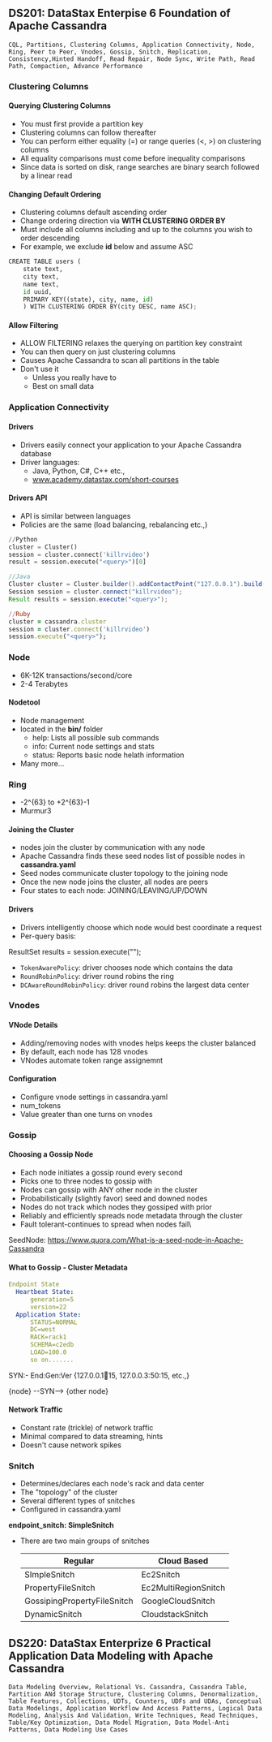 ## DS201: DataStax Enterpise 6 Foundation of Apache Cassandra

```
CQL, Partitions, Clustering Columns, Application Connectivity, Node, Ring, Peer to Peer, Vnodes, Gossip, Snitch, Replication, Consistency,Hinted Handoff, Read Repair, Node Sync, Write Path, Read Path, Compaction, Advance Performance
```

### Clustering Columns

#### Querying Clustering Columns

+ You must first provide a partition key
+ Clustering columns can follow thereafter
+ You can perform either equality (=) or range queries (<, >) on clustering columns
+ All equality comparisons must come before inequality comparisons
+ Since data is sorted on disk, range searches are binary search followed by a linear read

#### Changing Default Ordering

+ Clustering columns default ascending order
+ Change ordering direction via **WITH CLUSTERING ORDER BY**
+ Must include all columns including and up to the columns you wish to order descending
+ For example, we exclude **id** below and assume ASC

```python
CREATE TABLE users (
    state text,
    city text,
    name text,
    id uuid,
    PRIMARY KEY((state), city, name, id)
    ) WITH CLUSTERING ORDER BY(city DESC, name ASC);
```

#### Allow Filtering

+ ALLOW FILTERING relaxes the querying on partition key constraint
+ You can then query on just clustering columns
+ Causes Apache Cassandra to scan all partitions in the table
+ Don't use it
    + Unless you really have to
    + Best on small data


### Application Connectivity

#### Drivers

+ Drivers easily connect your application to your Apache Cassandra database
+ Driver languages:
   + Java, Python, C#, C++ etc.,
   + www.academy.datastax.com/short-courses

#### Drivers API

+ API is similar between languages
+ Policies are the same (load balancing, rebalancing etc.,)

```python
//Python
cluster = Cluster()
session = cluster.connect('killrvideo')
result = session.execute("<query>")[0]
```
```java
//Java
Cluster cluster = Cluster.builder().addContactPoint("127.0.0.1").build();
Session session = cluster.connect("killrvideo");
Result results = session.execute("<query>");
```
```ruby
//Ruby
cluster = cassandra.cluster
session = cluster.connect('killrvideo')
session.execute("<query>");
```
    
### Node

+ 6K-12K transactions/second/core
+ 2-4 Terabytes

#### Nodetool

+ Node management
+ located in the **bin/** folder
  + help: Lists all possible sub commands
  + info: Current node settings and stats
  + status: Reports basic node helath information
+ Many more...

### Ring

+ -2^{63} to +2^{63}-1
+ Murmur3

#### Joining the Cluster

+ nodes join the cluster by communication with any node
+ Apache Cassandra finds these seed nodes list of possible nodes in **cassandra.yaml**
+ Seed nodes communicate cluster topology to the joining node
+ Once the new node joins the cluster, all nodes are peers
+ Four states to each node: JOINING/LEAVING/UP/DOWN

#### Drivers

+ Drivers intelligently choose which node would best coordinate a request
+ Per-query basis:

ResultSet results = session.execute("<query>");

+ ```TokenAwarePolicy```: driver chooses node which contains the data
+ ```RoundRobinPolicy```: driver round robins the ring
+ ```DCAwareRoundRobinPolicy```: driver round robins the largest data center

### Vnodes

#### VNode Details

+ Adding/removing nodes with vnodes helps keeps the cluster balanced
+ By default, each node has 128 vnodes
+ VNodes automate token range assignemnt

#### Configuration

+ Configure vnode settings in cassandra.yaml
+ num_tokens
+ Value greater than one turns on vnodes

### Gossip

#### Choosing a Gossip Node

+ Each node initiates a gossip round every second
+ Picks one to three nodes to gossip with
+ Nodes can gossip with ANY other node in the cluster
+ Probabilistically (slightly favor) seed and downed nodes
+ Nodes do not track which nodes they gossiped with prior
+ Reliably and efficiently spreads node metadata through the cluster
+ Fault tolerant-continues to spread when nodes fail\

SeedNode:  https://www.quora.com/What-is-a-seed-node-in-Apache-Cassandra

#### What to Gossip - Cluster Metadata

```yaml
Endpoint State
  Heartbeat State:
      generation=5
      version=22
  Application State:
      STATUS=NORMAL
      DC=west
      RACK=rack1
      SCHEMA=c2edb
      LOAD=100.0
      so on.......
```

SYN:-  End:Gen:Ver {127.0.0.1:100:15, 127.0.0.3:50:15, etc.,}

{node} --SYN--> {other node}

#### Network Traffic

+ Constant rate (trickle) of network traffic
+ Minimal compared to data streaming, hints
+ Doesn't cause network spikes

### Snitch

+ Determines/declares each node's rack and data center
+ The "topology" of the cluster
+ Several different types of snitches
+ Configured in cassandra.yaml

**endpoint_snitch: SimpleSnitch**

+ There are two main groups of snitches
    
   |    Regular                    |   Cloud Based         |
   |-------------------------------|-----------------------|
   | SImpleSnitch                  | Ec2Snitch             |
   | PropertyFileSnitch            | Ec2MultiRegionSnitch  |
   | GossipingPropertyFileSnitch   | GoogleCloudSnitch     |
   | DynamicSnitch                 | CloudstackSnitch      |














## DS220: DataStax Enterprize 6 Practical Application Data Modeling with Apache Cassandra

```
Data Modeling Overview, Relational Vs. Cassandra, Cassandra Table, Partition ANd Storage Structure, Clustering Columns, Denormalization, Table Features, Collections, UDTs, Counters, UDFs and UDAs, Conceptual Data Modelings, Application Workflow And Access Patterns, Logical Data Modeling, Analysis And Validation, Write Techniques, Read Techniques, Table/Key Optimization, Data Model Migration, Data Model-Anti Patterns, Data Modeling Use Cases
```





